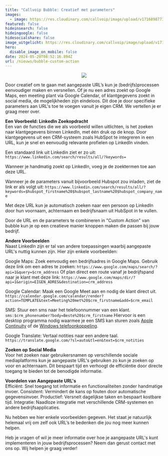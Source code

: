 ```yaml
---
title: "Callvoip Bubble: Creatief met parameters"
images:
  - image: https://res.cloudinary.com/callvoip/image/upload/v1716898773/linkedin-popup.png
featured: false
hideinsearch: false
hideingoogle: false
hidesocialshare: false
image_uitgelicht: https://res.cloudinary.com/callvoip/image/upload/v1716898773/linkedin-popup.png
hero:
  disable_image_on_mobile: false
date: 2024-05-28T08:52:16.894Z
url: /nieuws/bubble-custom-action
---
```

<center><img src="https://res.cloudinary.com/callvoip/image/upload/v1716898773/linkedin-popup.png"></center>

Door creatief om te gaan met aangepaste URL’s kun je (bedrijfs)processen eenvoudiger maken en versnellen. Of je nu een adres zoekt op Google Maps, een meeting plant via Google Calendar, of klantgegevens zoekt in social media, de mogelijkheden zijn eindeloos. Dit doe je door specifieke parameters aan URL's toe te voegen vanuit je eigen CRM. We vertellen je er graag meer over.

<b>Een Voorbeeld: LinkedIn Zoekopdracht</b><br>
Een van de functies die we als voorbeeld willen uitlichten, is het zoeken naar klantgegevens binnen LinkedIn, met één druk op de knop. Door klantgegevens uit een CRM-systeem zoals HubSpot te integreren in een URL, kun je snel en eenvoudig relevante profielen op LinkedIn vinden.

Een standaard link uit Linkedin ziet er zo uit:<br>
`https://www.linkedin.com/search/results/all/?keywords=`

Wanneer je handmatig zoekt op LinkedIn, voeg je de zoektermen toe aan deze URL.

Wanneer je de parameters vanuit bijvoorbeeld Hubspot zou inladen, ziet de link er als volgt uit:
`https://www.linkedin.com/search/results/all/?keywords=$hubspot_firstname%20$hubspot_lastname%20$hubspot_company_name`

Met deze URL kun je automatisch zoeken naar een persoon op LinkedIn door hun voornaam, achternaam en bedrijfsnaam uit HubSpot in te vullen.

Door de URL en de parameters te combineren in "Custom Action" van bubble kun je op een creatieve manier knoppen maken die passen bij jouw bedrijf.

<b>Andere Voorbeelden</b><br>
Naast LinkedIn zijn er tal van andere toepassingen waarbij aangepaste URL's nuttig kunnen zijn. Hier zijn enkele voorbeelden:

Google Maps: Zoek eenvoudig een bedrijfsadres in Google Maps.
Gebruik deze link om een adres te zoeken:
`https://www.google.com/maps/search/?api=1&query=$crm_address`
Of plan direct een route vanaf je bedrijfspand naar je klant met deze link:
`https://www.google.com/maps/dir/?api=1&origin=EIGEN_ADRES&destination=crm_address`

Google Calendar: Maak een Google Meet aan en nodig de klant direct uit.
`https://calendar.google.com/calendar/render?action=TEMPLATE&text=Meeting%20met%20$crm_firstname&add=$crm_email`

SMS: Stuur een sms naar het telefoonnummer van een klant.
`sms:$crm_phonenumber?body=Beste%20$crm_firstname` Hiervoor is een desktop programma nodig waarmee je een SMS kan sturen zoals [Apple Continuity](https://support.apple.com/en-us/102418) of de [Windows telefoonkoppeling](ms-windows-store://pdp/?productid=9NMPJ99VJBWV).

Google Translate: Vertaal notities naar een andere taal.
`https://translate.google.com/?sl=auto&tl=en&text=$crm_notities`

<b>Zoeken op Social Media</b><br>
Voor het zoeken naar gebruikersnamen op verschillende sociale mediaplatforms kun je aangepaste URL's gebruiken zo kun je zoeken op voor en achternaam. Dit bespaart tijd en verhoogt de efficiëntie door directe toegang te bieden tot de benodigde informatie.

<b>Voordelen van Aangepaste URL's</b><br>
Efficiënt: Snel toegang tot informatie en functionaliteiten zonder handmatige invoer.
Consistent: Vermindert de kans op fouten door automatische gegevensinvoer.
Productief: Versnelt dagelijkse taken en bespaart kostbare tijd.
Integratie: Naadloze integratie met verschillende CRM-systemen en andere bedrijfsapplicaties.

Nu hebben we hier enkele voorbeelden gegeven. Het staat je natuurlijk helemaal vrij om zelf ook URL’s te bedenken die jou nog meer kunnen helpen.

Heb je vragen of wil je meer informatie over hoe je aangepaste URL's kunt implementeren in jouw bedrijfsprocessen? Neem dan gerust contact met ons op. Wij helpen je graag verder!

